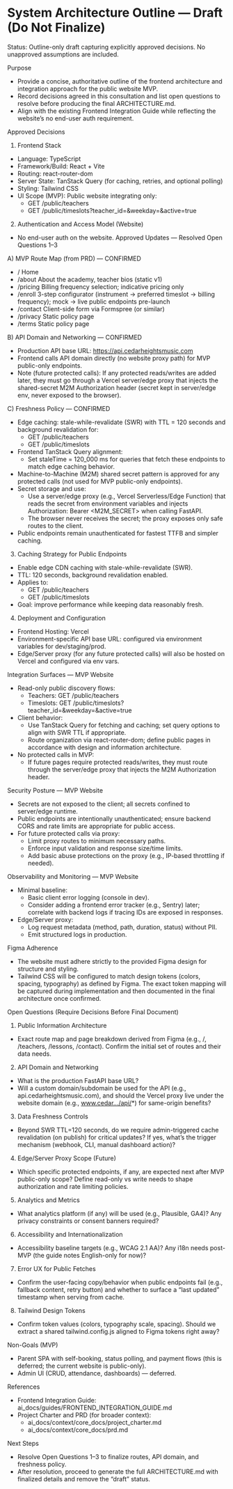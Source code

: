 # System Architecture Outline — Draft (Do Not Finalize)

Status: Outline-only draft capturing explicitly approved decisions. No unapproved assumptions are included.

Purpose
- Provide a concise, authoritative outline of the frontend architecture and integration approach for the public website MVP.
- Record decisions agreed in this consultation and list open questions to resolve before producing the final ARCHITECTURE.md.
- Align with the existing Frontend Integration Guide while reflecting the website’s no end-user auth requirement.

Approved Decisions

1) Frontend Stack
- Language: TypeScript
- Framework/Build: React + Vite
- Routing: react-router-dom
- Server State: TanStack Query (for caching, retries, and optional polling)
- Styling: Tailwind CSS
- UI Scope (MVP): Public website integrating only:
  - GET /public/teachers
  - GET /public/timeslots?teacher_id=&weekday=&active=true

2) Authentication and Access Model (Website)
- No end-user auth on the website.
Approved Updates — Resolved Open Questions 1–3

A) MVP Route Map (from PRD) — CONFIRMED
- /            Home
- /about       About the academy, teacher bios (static v1)
- /pricing     Billing frequency selection; indicative pricing only
- /enroll      3-step configurator (instrument → preferred timeslot → billing frequency); mock → live public endpoints pre-launch
- /contact     Client-side form via Formspree (or similar)
- /privacy     Static policy page
- /terms       Static policy page

B) API Domain and Networking — CONFIRMED
- Production API base URL: https://api.cedarheightsmusic.com
- Frontend calls API domain directly (no website proxy path) for MVP public-only endpoints.
- Note (future protected calls): If any protected reads/writes are added later, they must go through a Vercel server/edge proxy that injects the shared-secret M2M Authorization header (secret kept in server/edge env, never exposed to the browser).

C) Freshness Policy — CONFIRMED
- Edge caching: stale-while-revalidate (SWR) with TTL = 120 seconds and background revalidation for:
  - GET /public/teachers
  - GET /public/timeslots
- Frontend TanStack Query alignment:
  - Set staleTime = 120_000 ms for queries that fetch these endpoints to match edge caching behavior.
- Machine-to-Machine (M2M) shared secret pattern is approved for any protected calls (not used for MVP public-only endpoints).
- Secret storage and use:
  - Use a server/edge proxy (e.g., Vercel Serverless/Edge Function) that reads the secret from environment variables and injects Authorization: Bearer <M2M_SECRET> when calling FastAPI.
  - The browser never receives the secret; the proxy exposes only safe routes to the client.
- Public endpoints remain unauthenticated for fastest TTFB and simpler caching.

3) Caching Strategy for Public Endpoints
- Enable edge CDN caching with stale-while-revalidate (SWR).
- TTL: 120 seconds, background revalidation enabled.
- Applies to:
  - GET /public/teachers
  - GET /public/timeslots
- Goal: improve performance while keeping data reasonably fresh.

4) Deployment and Configuration
- Frontend Hosting: Vercel
- Environment-specific API base URL: configured via environment variables for dev/staging/prod.
- Edge/Server proxy (for any future protected calls) will also be hosted on Vercel and configured via env vars.

Integration Surfaces — MVP Website

- Read-only public discovery flows:
  - Teachers: GET /public/teachers
  - Timeslots: GET /public/timeslots?teacher_id=&weekday=&active=true
- Client behavior:
  - Use TanStack Query for fetching and caching; set query options to align with SWR TTL if appropriate.
  - Route organization via react-router-dom; define public pages in accordance with design and information architecture.
- No protected calls in MVP:
  - If future pages require protected reads/writes, they must route through the server/edge proxy that injects the M2M Authorization header.

Security Posture — MVP Website

- Secrets are not exposed to the client; all secrets confined to server/edge runtime.
- Public endpoints are intentionally unauthenticated; ensure backend CORS and rate limits are appropriate for public access.
- For future protected calls via proxy:
  - Limit proxy routes to minimum necessary paths.
  - Enforce input validation and response size/time limits.
  - Add basic abuse protections on the proxy (e.g., IP-based throttling if needed).

Observability and Monitoring — MVP Website

- Minimal baseline:
  - Basic client error logging (console in dev).
  - Consider adding a frontend error tracker (e.g., Sentry) later; correlate with backend logs if tracing IDs are exposed in responses.
- Edge/Server proxy:
  - Log request metadata (method, path, duration, status) without PII.
  - Emit structured logs in production.

Figma Adherence

- The website must adhere strictly to the provided Figma design for structure and styling.
- Tailwind CSS will be configured to match design tokens (colors, spacing, typography) as defined by Figma. The exact token mapping will be captured during implementation and then documented in the final architecture once confirmed.

Open Questions (Require Decisions Before Final Document)

1) Public Information Architecture
- Exact route map and page breakdown derived from Figma (e.g., /, /teachers, /lessons, /contact). Confirm the initial set of routes and their data needs.

2) API Domain and Networking
- What is the production FastAPI base URL?
- Will a custom domain/subdomain be used for the API (e.g., api.cedarheightsmusic.com), and should the Vercel proxy live under the website domain (e.g., www.cedar…/api/*) for same-origin benefits?

3) Data Freshness Controls
- Beyond SWR TTL=120 seconds, do we require admin-triggered cache revalidation (on publish) for critical updates? If yes, what’s the trigger mechanism (webhook, CLI, manual dashboard action)?

4) Edge/Server Proxy Scope (Future)
- Which specific protected endpoints, if any, are expected next after MVP public-only scope? Define read-only vs write needs to shape authorization and rate limiting policies.

5) Analytics and Metrics
- What analytics platform (if any) will be used (e.g., Plausible, GA4)? Any privacy constraints or consent banners required?

6) Accessibility and Internationalization
- Accessibility baseline targets (e.g., WCAG 2.1 AA)? Any i18n needs post-MVP (the guide notes English-only for now)?

7) Error UX for Public Fetches
- Confirm the user-facing copy/behavior when public endpoints fail (e.g., fallback content, retry button) and whether to surface a “last updated” timestamp when serving from cache.

8) Tailwind Design Tokens
- Confirm token values (colors, typography scale, spacing). Should we extract a shared tailwind.config.js aligned to Figma tokens right away?

Non-Goals (MVP)
- Parent SPA with self-booking, status polling, and payment flows (this is deferred; the current website is public-only).
- Admin UI (CRUD, attendance, dashboards) — deferred.

References
- Frontend Integration Guide: ai_docs/guides/FRONTEND_INTEGRATION_GUIDE.md
- Project Charter and PRD (for broader context):
  - ai_docs/context/core_docs/project_charter.md
  - ai_docs/context/core_docs/prd.md

Next Steps
- Resolve Open Questions 1–3 to finalize routes, API domain, and freshness policy.
- After resolution, proceed to generate the full ARCHITECTURE.md with finalized details and remove the “draft” status.
